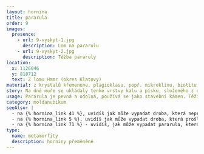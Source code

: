 ```yaml
---
layout: hornina
title: pararula
order: 9
images:
  presence:
    - url: 9-vyskyt-1.jpg
      description: Lom na pararulu
    - url: 9-vyskyt-2.jpg
      description: Těžba pararuly
location:
  x: 1126046
  y: 818712
  text: Z lomu Hamr (okres Klatovy)
material: z krystalů křemenene, plagioklasu, popř. mikroklinu, biotitu a amfibolu, nepravidelně se střídají tmavé biotiticko-amfibolické pásky a šedobílé křemenno-živcové pásky.
story: Na dně moře se ukládaly tenké vrstvy kalu a písku, složeného z drobounkých úlomků starších hornin. Zpevněním sedimentů vzniklo souvrství drob a břidlic. Při variském vrásnění byly vrstvy sedimentů zprohýbány do vrás a zatlačeny do hloubky několika kilometrů. Do jejich blízkosti proniklo žhavé magma, z kterého vznikl granodiorit, který patří k středočeskému plutonickému komplexu. Vrstvy drob se v blízkosti magmatu tak ohřály, že začaly růst nové minerály a struktura horniny se přizpůsobila vysokému tlaku a teplotě - vznikla pararula. Ohřívání pokračovalo, až se některé minerály (hlavně křemen a živec) začaly tavit a vytvořily v hornině světlé žilky. Mnohem později se díky erozi hornina opět dostala na povrch Země.
usage: Pararula je pevná a odolná, používá se jako stavební kámen. Těží se v lomu, drtí se na menší kousky, které se pak třídí podle velikosti. Přidává se do betonových a asfaltových směsí pro stavební účely.
category: moldanubikum
seeAlso: |
  - na {% hornina_link 41 %}, uvidíš jak může vypadat droba, která neprošla metamorfózou
  - na {% hornina_link 5 %}, uvidíš jak může vypadat droba, která prošla metamorfózou při mnohem nižší teplotě
  - na {% hornina_link 71 %} - uvidíš, jak může vypadat pararula, která zažila vyšší teplotu než já a z větší části se roztavila - stala se migmatitem
type:
  name: metamorfity
  description: horniny přeměněné
---
```


